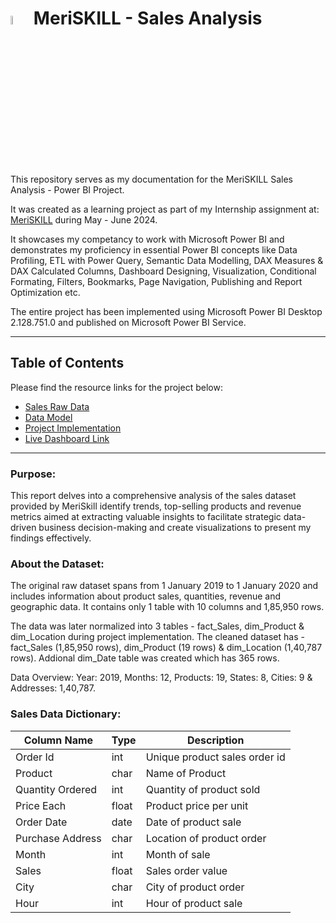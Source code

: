 # <img src="https://media.licdn.com/dms/image/D4D0BAQFONtccW6kb_Q/company-logo_200_200/0/1692808405632?e=2147483647&v=beta&t=5-c1hlCyZ6eWKCDV5g9-B9tiZcc9GRE2MkQVg-vCmv8" width="6%" height="6%"> MeriSKILL - Sales Analysis
This repository serves as my documentation for the MeriSKILL Sales Analysis - Power BI Project.

It was created as a learning project as part of my Internship assignment at: [MeriSKILL](https://sites.google.com/view/meriskill/home) during May - June 2024.

It showcases my competancy to work with Microsoft Power BI and demonstrates my proficiency in essential Power BI concepts like Data Profiling, ETL with Power Query, Semantic Data Modelling, DAX Measures & DAX Calculated Columns, Dashboard Designing, Visualization, Conditional Formating, Filters, Bookmarks, Page Navigation, Publishing and Report Optimization etc.

The entire project has been implemented using Microsoft Power BI Desktop 2.128.751.0 and published on Microsoft Power BI Service.

---

## Table of Contents
Please find the resource links for the project below:
- [Sales Raw Data](https://github.com/5ifar/MeriSKILL_Sales_Analysis/tree/main/Sales%20Raw%20Data)
- [Data Model](https://github.com/5ifar/MeriSKILL_Sales_Analysis/blob/main/Power%20BI%20Dashboard/Data%20Model.JPG)
- [Project Implementation](https://github.com/5ifar/MeriSKILL_Sales_Analysis/blob/main/Project%20Implementation/Documentation.md)
- [Live Dashboard Link](https://app.powerbi.com/view?r=eyJrIjoiZDgxZTkxMDEtN2JkMi00N2Y5LTgwY2ItMmJmNTNmZDEzNjMzIiwidCI6ImM2ZTU0OWIzLTVmNDUtNDAzMi1hYWU5LWQ0MjQ0ZGM1YjJjNCJ9)

---

### Purpose:
This report delves into a comprehensive analysis of the sales dataset provided by MeriSkill identify trends, top-selling products and revenue metrics aimed at extracting valuable insights to facilitate strategic data-driven business decision-making and create visualizations to present my findings effectively.

### About the Dataset:
The original raw dataset spans from 1 January 2019 to 1 January 2020 and includes information about product sales, quantities, revenue and geographic data. It contains only 1 table with 10 columns and 1,85,950 rows.

The data was later normalized into 3 tables - fact_Sales, dim_Product & dim_Location during project implementation. The cleaned dataset has - fact_Sales (1,85,950 rows), dim_Product (19 rows) & dim_Location (1,40,787 rows). Addional dim_Date table was created which has 365 rows.

Data Overview: Year: 2019, Months: 12, Products: 19, States: 8, Cities: 9 & Addresses: 1,40,787.

### Sales Data Dictionary:
|Column Name|Type|Description|
|-|-|-|
|Order Id|int|Unique product sales order id|
|Product|char|Name of Product|
|Quantity Ordered|int|Quantity of product sold|
|Price Each|float|Product price per unit|
|Order Date|date|Date of product sale|
|Purchase Address|char|Location of product order|
|Month|int|Month of sale|
|Sales|float|Sales order value|
|City|char|City of product order|
|Hour|int|Hour of product sale|
